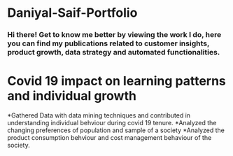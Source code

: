 # Daniyal-Saif-Portfolio
### Hi there! Get to know me better by viewing the work I do, here you can find my publications related to customer insights, product growth, data strategy and automated functionalities.

# Covid 19 impact on learning patterns and individual growth 
*Gathered Data with data mining techniques and contributed in understanding individual behviour during covid 19 tenure.
*Analyzed the changing preferences of population and sample of a society 
*Analyzed the product consumption behviour and cost management behaviour of the society.

